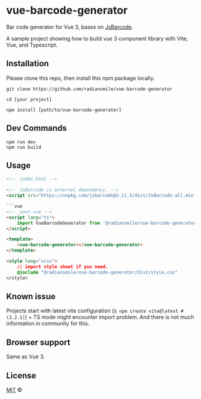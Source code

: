 # vue-barcode-generator

Bar code generator for Vue 3, bases on [JsBarcode](https://github.com/lindell/JsBarcode).

A sample project showing how to build vue 3 component library with Vite, Vue, and Typescript.

## Installation

Please clone this repo, then install this npm package locally. 

```shell
git clone https://github.com/radiansmile/vue-barcode-generator

cd [your project]

npm install [path/to/vue-barcode-generator]
``` 


## Dev Commands

```shell
npm run dev 
npm run build
```


## Usage


```html
<!-- index.html -->

<!-- JsBarcode is external dependency. -->
<script src="https://unpkg.com/jsbarcode@3.11.5/dist/JsBarcode.all.min.js" crossorigin="anonymous"></script>

```vue
<!-- your.vue -->
<script lang="ts">
    import VueBarcodeGenerator from '@radiansmile/vue-barcode-generator.es.js';
</script>

<template>
    <vue-barcode-generator></vue-barcode-generator>
</template>

<style lang="scss">
    // import style sheet if you need.
    @include "@radiansmile/vue-barcode-generator/dist/style.css"
</style>


```
## Known issue 

Projects start with latest vite configuration (`$ npm create vite@latest #(3.2.1)`) + TS mode might encounter import problem. And there is not much information in community for this.


## Browser support

Same as Vue 3.



## License

[MIT](https://opensource.org/licenses/MIT) © 